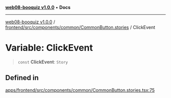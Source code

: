 [**web08-booquiz v1.0.0**](../../../../../../README.md) • **Docs**

***

[web08-booquiz v1.0.0](../../../../../../modules.md) / [frontend/src/components/common/CommonButton.stories](../README.md) / ClickEvent

# Variable: ClickEvent

> `const` **ClickEvent**: `Story`

## Defined in

[apps/frontend/src/components/common/CommonButton.stories.tsx:75](https://github.com/boostcampwm-2024/web08-BooQuiz/blob/f96af645f7679e55fbd626cf58ee24bdf8b61d17/apps/frontend/src/components/common/CommonButton.stories.tsx#L75)
